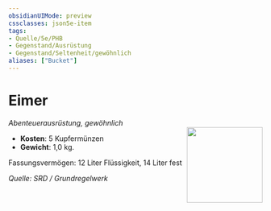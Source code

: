 ```yaml
---
obsidianUIMode: preview
cssclasses: json5e-item
tags:
- Quelle/5e/PHB
- Gegenstand/Ausrüstung
- Gegenstand/Seltenheit/gewöhnlich
aliases: ["Bucket"]
---
```

# Eimer
*Abenteuerausrüstung, gewöhnlich*  
<img src="Symbolik/Gegenstände.webp" align="right" width="150">

- **Kosten**: 5 Kupfermünzen
- **Gewicht**: 1,0 kg.

Fassungsvermögen: 12 Liter Flüssigkeit, 14 Liter fest

*Quelle: SRD / Grundregelwerk*
